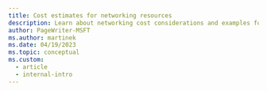 ```yaml
---
title: Cost estimates for networking resources
description: Learn about networking cost considerations and examples for traffic routing, load balancing, peering, and hybrid connectivity.
author: PageWriter-MSFT
ms.author: martinek
ms.date: 04/19/2023
ms.topic: conceptual
ms.custom:
  - article
  - internal-intro
---
```

